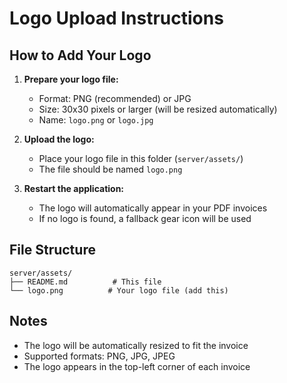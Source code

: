 # Logo Upload Instructions

## How to Add Your Logo

1. **Prepare your logo file:**

   - Format: PNG (recommended) or JPG
   - Size: 30x30 pixels or larger (will be resized automatically)
   - Name: `logo.png` or `logo.jpg`

2. **Upload the logo:**

   - Place your logo file in this folder (`server/assets/`)
   - The file should be named `logo.png`

3. **Restart the application:**
   - The logo will automatically appear in your PDF invoices
   - If no logo is found, a fallback gear icon will be used

## File Structure

```
server/assets/
├── README.md          # This file
└── logo.png          # Your logo file (add this)
```

## Notes

- The logo will be automatically resized to fit the invoice
- Supported formats: PNG, JPG, JPEG
- The logo appears in the top-left corner of each invoice
